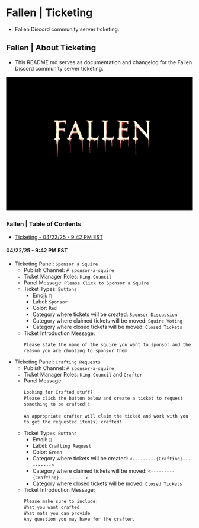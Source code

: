 # Fallen | Ticketing
* Fallen Discord community server ticketing.

## Fallen | About Ticketing
* This README.md serves as documentation and changelog for the Fallen Discord community server ticketing.

![alttext](/Images/Fallen%20-%20Server%20Icon%20-%20545x390.png)

### Fallen | Table of Contents
* [Ticketing - 04/22/25 - 9:42 PM EST](#042225---942-pm-est)

#### 04/22/25 - 9:42 PM EST
* Ticketing Panel: `Sponsor a Squire`
  * Publish Channel: `# sponsor-a-squire`
  * Ticket Manager Roles: `King Council`
  * Panel Message: `Please Click to Sponsor a Squire`
  * Ticket Types: `Buttons`
    * Emoji: `🧙`
    * Label: `Sponsor`
    * Color: `Red`
    * Category where tickets will be created: `Sponsor Discussion`
    * Category where claimed tickets will be moved: `Squire Voting`
    * Category where closed tickets will be moved: `Closed Tickets`
  * Ticket Introduction Message:
    ```
    Please state the name of the squire you want to sponsor and the reason you are choosing to sponsor them
    ```
* Ticketing Panel: `Crafting Requests`
  * Publish Channel: `# sponsor-a-squire`
  * Ticket Manager Roles: `King Council` and `Crafter`
  * Panel Message:
    ```
    Looking for Crafted stuff? 
    Please click the button below and create a ticket to request something to be crafted!!

    An appropriate crafter will claim the ticked and work with you to get the requested item(s) crafted!
    ```
  * Ticket Types: `Buttons`
    * Emoji: `📩`
    * Label: `Crafting Request`
    * Color: `Green`
    * Category where tickets will be created: `<---------{Crafting}---------->`
    * Category where claimed tickets will be moved: `<---------{Crafting}---------->`
    * Category where closed tickets will be moved: `Closed Tickets`
  * Ticket Introduction Message:
    ```
    Please make sure to include:
    What you want crafted
    What mats you can provide
    Any question you may have for the crafter.
    ```